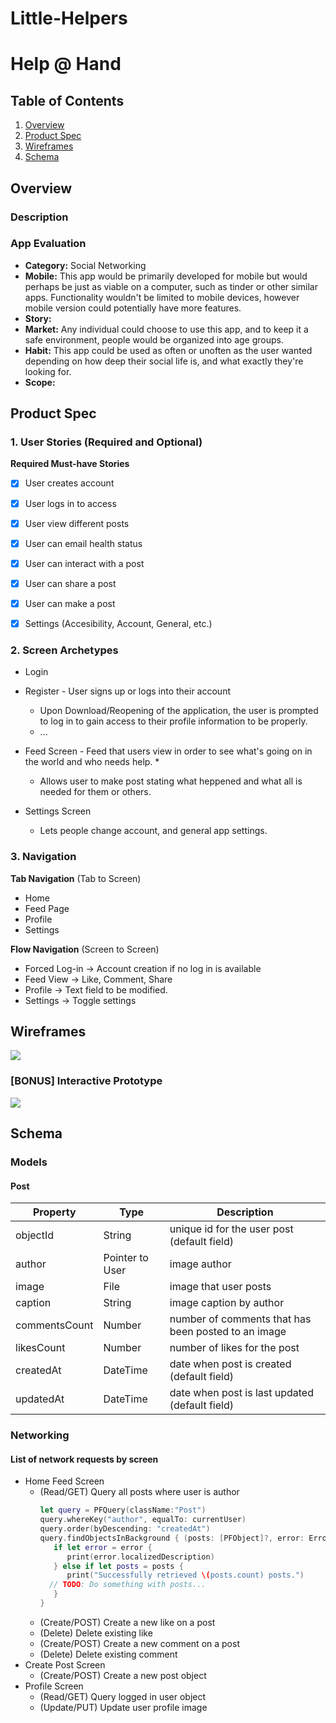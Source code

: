 # Little-Helpers


# Help @ Hand

## Table of Contents
1. [Overview](#Overview)
1. [Product Spec](#Product-Spec)
1. [Wireframes](#Wireframes)
1. [Schema](#Schema)

## Overview
### Description


### App Evaluation
- **Category:** Social Networking 
- **Mobile:** This app would be primarily developed for mobile but would perhaps be just as viable on a computer, such as tinder or other similar apps. Functionality wouldn't be limited to mobile devices, however mobile version could potentially have more features.
- **Story:** 
- **Market:** Any individual could choose to use this app, and to keep it a safe environment, people would be organized into age groups.
- **Habit:** This app could be used as often or unoften as the user wanted depending on how deep their social life is, and what exactly they're looking for.
- **Scope:** 

## Product Spec
### 1. User Stories (Required and Optional)

**Required Must-have Stories**

* [x] User creates account
* [x] User logs in to access 
* [x] User view different posts
* [x] User can email health status
* [x] User can interact with a post
* [x] User can share a post
* [x] User can make a post
* [x] Settings (Accesibility, Account, General, etc.)


### 2. Screen Archetypes

* Login 
* Register - User signs up or logs into their account
   * Upon Download/Reopening of the application, the user is prompted to log in to gain access to their profile information to be properly.
   * ...
* Feed Screen - Feed that users view in order to see what's going on in the world and who needs help.
   *  
   * Allows user to make post stating what heppened and what all is needed for them or others.

* Settings Screen
   * Lets people change account, and general app settings.

### 3. Navigation

**Tab Navigation** (Tab to Screen)

* Home
* Feed Page
* Profile
* Settings


**Flow Navigation** (Screen to Screen)
* Forced Log-in -> Account creation if no log in is available
* Feed View -> Like, Comment, Share
* Profile -> Text field to be modified. 
* Settings -> Toggle settings

## Wireframes
<img src="wireframes.JPG">


### [BONUS] Interactive Prototype
<img src="app.gif">

## Schema 
### Models
#### Post

   | Property      | Type     | Description |
   | ------------- | -------- | ------------|
   | objectId      | String   | unique id for the user post (default field) |
   | author        | Pointer to User| image author |
   | image         | File     | image that user posts |
   | caption       | String   | image caption by author |
   | commentsCount | Number   | number of comments that has been posted to an image |
   | likesCount    | Number   | number of likes for the post |
   | createdAt     | DateTime | date when post is created (default field) |
   | updatedAt     | DateTime | date when post is last updated (default field) |
### Networking
#### List of network requests by screen
   - Home Feed Screen
      - (Read/GET) Query all posts where user is author
         ```swift
         let query = PFQuery(className:"Post")
         query.whereKey("author", equalTo: currentUser)
         query.order(byDescending: "createdAt")
         query.findObjectsInBackground { (posts: [PFObject]?, error: Error?) in
            if let error = error { 
               print(error.localizedDescription)
            } else if let posts = posts {
               print("Successfully retrieved \(posts.count) posts.")
           // TODO: Do something with posts...
            }
         }
         ```
      - (Create/POST) Create a new like on a post
      - (Delete) Delete existing like
      - (Create/POST) Create a new comment on a post
      - (Delete) Delete existing comment
   - Create Post Screen
      - (Create/POST) Create a new post object
   - Profile Screen
      - (Read/GET) Query logged in user object
      - (Update/PUT) Update user profile image


